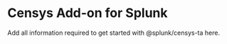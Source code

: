 # Censys Add-on for Splunk

Add all information required to get started with @splunk/censys-ta here.
